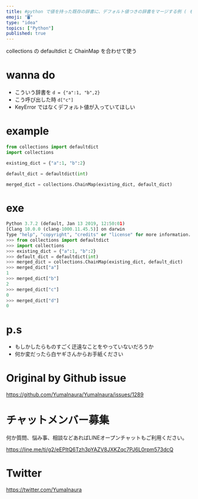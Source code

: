 ```yaml
---
title: #python で値を持った既存の辞書に、デフォルト値つきの辞書をマージする例 ( もう if 'key' in dict なんて書きたくな
emoji: "🖥"
type: "idea"
topics: ["Python"]
published: true
---
```


collections の defaultdict と ChainMap を合わせて使う

# wanna do

- こういう辞書を `d = {"a":1, "b",2}` 
- こう呼び出した時 `d["c"]`
-  KeyError ではなくデフォルト値が入っていてほしい

# example

```py
from collections import defaultdict
import collections

existing_dict = {"a":1, "b":2}

default_dict = defaultdict(int)

merged_dict = collections.ChainMap(existing_dict, default_dict)
```

# exe

```py
Python 3.7.2 (default, Jan 13 2019, 12:50:01)
[Clang 10.0.0 (clang-1000.11.45.5)] on darwin
Type "help", "copyright", "credits" or "license" for more information.
>>> from collections import defaultdict
>>> import collections
>>> existing_dict = {"a":1, "b":2}
>>> default_dict = defaultdict(int)
>>> merged_dict = collections.ChainMap(existing_dict, default_dict)
>>> merged_dict["a"]
1
>>> merged_dict["b"]
2
>>> merged_dict["c"]
0
>>> merged_dict["d"]
0
```

# p.s

- もしかしたらものすごく迂遠なことをやっていないだろうか
- 何か変だったら白ヤギさんからお手紙ください

# Original by Github issue

https://github.com/YumaInaura/YumaInaura/issues/1289








<!-- Update From Qiita API -->

# チャットメンバー募集


何か質問、悩み事、相談などあればLINEオープンチャットもご利用ください。

https://line.me/ti/g2/eEPltQ6Tzh3pYAZV8JXKZqc7PJ6L0rpm573dcQ





# Twitter


https://twitter.com/YumaInaura


<!-- Update From Qiita API -->


